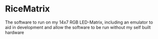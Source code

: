 # RiceMatrix
The software to run on my 14x7 RGB LED-Matrix, including an emulator to aid in development and allow the software to be run without my self built hardware
